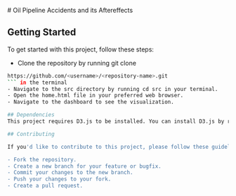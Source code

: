 ​# Oil Pipeline Accidents and its Aftereffects ​

## Getting Started


To get started with this project, follow these steps:

- Clone the repository by running git clone 
```bash
https://github.com/<username>/<repository-name>.git
``` in the terminal 
- Navigate to the src directory by running cd src in your terminal.
- Open the home.html file in your preferred web browser.
- Navigate to the dashboard to see the visualization.

## Dependencies
This project requires D3.js to be installed. You can install D3.js by running npm install d3 in your terminal.

## Contributing

If you'd like to contribute to this project, please follow these guidelines:

- Fork the repository.
- Create a new branch for your feature or bugfix.
- Commit your changes to the new branch.
- Push your changes to your fork.
- Create a pull request.